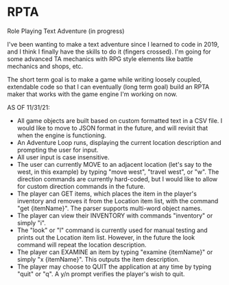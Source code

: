 # RPTA
Role Playing Text Adventure
(in progress)

I've been wanting to make a text adventure since I learned to code in 2019, and I think I finally have the skills to
do it (fingers crossed). I'm going for some advanced TA mechanics with RPG style elements like battle mechanics and
shops, etc.

The short term goal is to make a game while writing loosely coupled, extendable code so that I can eventually (long term
goal) build an RPTA maker that works with the game engine I'm working on now.

AS OF 11/31/21:
- All game objects are built based on custom formatted text in a CSV file. I would like to move to JSON format in the future, and will revisit that when the engine is functioning.
- An Adventure Loop runs, displaying the current location description and prompting the user for input.
- All user input is case insensitive.
- The user can currently MOVE to an adjacent location (let's say to the west, in this example) by typing "move west", "travel west", or "w". The direction commands are currently hard-coded, but I would like to allow for custom direction commands in the future.
- The player can GET items, which places the item in the player's inventory and removes it from the Location item list, with the command "get {itemName}". The parser supports multi-word object names.
- The player can view their INVENTORY with commands "inventory" or simply "i".
- The "look" or "l" command is currently used for manual testing and prints out the Location item list. However, in the future the look command will repeat the location description.
- The player can EXAMINE an item by typing "examine {itemName}" or simply "x {itemName}". This outputs the item description.
- The player may choose to QUIT the application at any time by typing "quit" or "q". A y/n prompt verifies the player's wish to quit.

